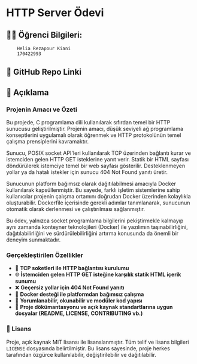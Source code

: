 # HTTP Server Ödevi

## 🧑‍🎓 Öğrenci Bilgileri:
        Helia Rezapour Kiani
        170422993

## 🔗 GitHub Repo Linki
        

## 📝 Açıklama

### Projenin Amacı ve Özeti

Bu projede, C programlama dili kullanılarak sıfırdan temel bir HTTP sunucusu geliştirilmiştir. Projenin amacı, düşük seviyeli ağ programlama konseptlerini uygulamalı olarak öğrenmek ve HTTP protokolünün temel çalışma prensiplerini kavramaktır. 

Sunucu, POSIX socket API'leri kullanılarak TCP üzerinden bağlantı kurar ve istemciden gelen HTTP GET isteklerine yanıt verir. Statik bir HTML sayfası döndürülerek istemciye temel bir web sayfası gösterilir. Desteklenmeyen yollar ya da hatalı istekler için sunucu 404 Not Found yanıtı üretir.

Sunucunun platform bağımsız olarak dağıtılabilmesi amacıyla Docker kullanılarak kapsüllenmiştir. Bu sayede, farklı işletim sistemlerine sahip kullanıcılar projenin çalışma ortamını doğrudan Docker üzerinden kolaylıkla oluşturabilir. Dockerfile içerisinde gerekli adımlar tanımlanarak, sunucunun otomatik olarak derlenmesi ve çalıştırılması sağlanmıştır.

Bu ödev, yalnızca socket programlama bilgilerini pekiştirmekle kalmayıp aynı zamanda konteyner teknolojileri (Docker) ile yazılımın taşınabilirliğini, dağıtılabilirliğini ve sürdürülebilirliğini artırma konusunda da önemli bir deneyim sunmaktadır.

### Gerçekleştirilen Özellikler

- 📡 **TCP soketleri ile HTTP bağlantısı kurulumu**
- 🌐 **İstemciden gelen HTTP GET isteğine karşılık statik HTML içerik sunumu**
- ❌ **Geçersiz yollar için 404 Not Found yanıtı**
- 🐳 **Docker desteği ile platformdan bağımsız çalışma**
- 🧼 **Yorumlanabilir, okunabilir ve modüler kod yapısı**
- 📁 **Proje dökümantasyonu ve açık kaynak standartlarına uygun dosyalar (README, LICENSE, CONTRIBUTING vb.)**

### 📄 Lisans

Proje, açık kaynak MIT lisansı ile lisanslanmıştır. Tüm telif ve lisans bilgileri `LICENSE` dosyasında belirtilmiştir. Bu lisans sayesinde, proje herkes tarafından özgürce kullanılabilir, değiştirilebilir ve dağıtılabilir.
